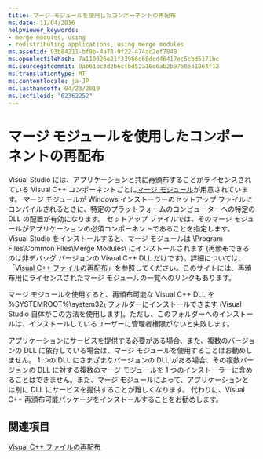 ```yaml
---
title: マージ モジュールを使用したコンポーネントの再配布
ms.date: 11/04/2016
helpviewer_keywords:
- merge modules, using
- redistributing applications, using merge modules
ms.assetid: 93b84211-bf9b-4a78-9f22-474ac2ef7840
ms.openlocfilehash: 7a110826e21f33986d68dcd46417ec5cbd5171bc
ms.sourcegitcommit: 0ab61bc3d2b6cfbd52a16c6ab2b97a8ea1864f12
ms.translationtype: MT
ms.contentlocale: ja-JP
ms.lasthandoff: 04/23/2019
ms.locfileid: "62362252"
---
```

# <a name="redistributing-components-by-using-merge-modules"></a>マージ モジュールを使用したコンポーネントの再配布

Visual Studio には、アプリケーションと共に再頒布することがライセンスされている Visual C++ コンポーネントごとに[マージ モジュール](/windows/desktop/Msi/about-merge-modules)が用意されています。 マージ モジュールが Windows インストーラーのセットアップ ファイルにコンパイルされるときに、特定のプラットフォームのコンピューターへの特定の DLL の配置が有効になります。 セットアップ ファイルでは、そのマージ モジュールがアプリケーションの必須コンポーネントであることを指定します。 Visual Studio をインストールすると、マージ モジュールは \Program Files\Common Files\Merge Modules\\ にインストールされます  (再頒布できるのは非デバッグ バージョンの Visual C++ DLL だけです)。詳細については、「[Visual C++ ファイルの再配布](redistributing-visual-cpp-files.md)」を参照してください。このサイトには、再頒布用にライセンスされたマージ モジュールの一覧へのリンクもあります。

マージ モジュールを使用すると、再頒布可能な Visual C++ DLL を %SYSTEMROOT%\system32\ フォルダーにインストールできます  (Visual Studio 自体がこの方法を使用します)。ただし、このフォルダーへのインストールは、インストールしているユーザーに管理者権限がないと失敗します。

アプリケーションにサービスを提供する必要がある場合、また、複数のバージョンの DLL に依存している場合は、マージ モジュールを使用することはお勧めしません。 1 つの DLL にさまざまなバージョンの DLL がある場合、その複数バージョンの DLL に対する複数のマージ モジュールを 1 つのインストーラーに含めることはできません。また、マージ モジュールによって、アプリケーションとは別に DLL にサービスを提供することが難しくなります。 代わりに、Visual C++ 再頒布可能パッケージをインストールすることをお勧めします。

## <a name="see-also"></a>関連項目

[Visual C++ ファイルの再配布](redistributing-visual-cpp-files.md)
